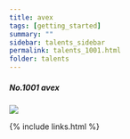```yaml
---
title: avex
tags: [getting_started]
summary: ""
sidebar: talents_sidebar
permalink: talents_1001.html
folder: talents
---
```



##### No.1001 avex 

![](https://yt3.ggpht.com/ytc/AKedOLT9Gaphu-hTUHA7q9LfQgZp6JKMoOyJ5Z9a5-OjHw=s176-c-k-c0x00ffffff-no-rj)





{% include links.html %}
